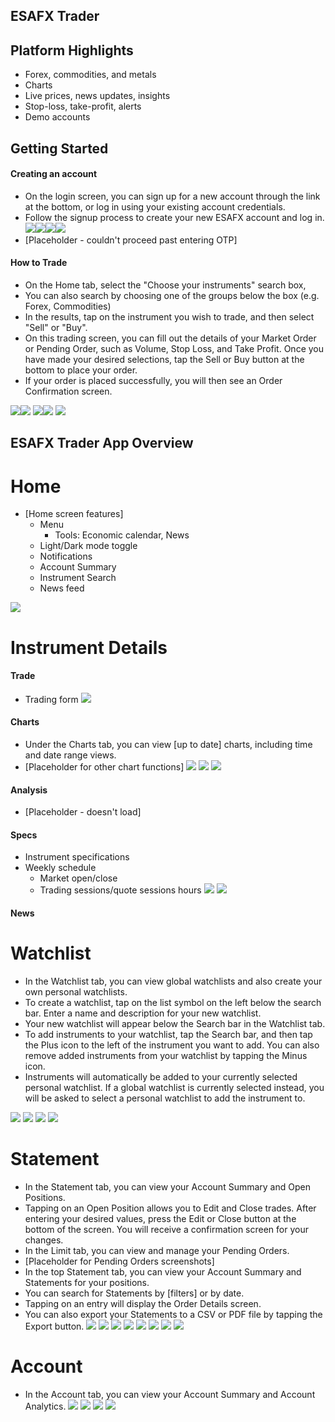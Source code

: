 ## ESAFX Trader

## Platform Highlights
- Forex, commodities, and metals
- Charts
- Live prices, news updates, insights
- Stop-loss, take-profit, alerts
- Demo accounts
## Getting Started
#### Creating an account

- On the login screen, you can sign up for a new account through the link at the bottom, or log in using your existing account credentials.
- Follow the signup process to create your new ESAFX account and log in.
![](_images/e84a5b70e4b4c02afb34eeb14cc7638f.png)![](_images/e74dc555de084e9f94806821b6f2fc2b.png)![](_images/2fe5587aebc22ade8381345e0aeb375b.png)![](_images/dafe4661dff72fdf338f8781afcfda82.png)
- [Placeholder - couldn't proceed past entering OTP]

#### How to Trade
- On the Home tab, select the "Choose your instruments" search box, 
- You can also search by choosing one of the groups below the box (e.g. Forex, Commodities)
- In the results, tap on the instrument you wish to trade, and then select "Sell" or "Buy".
- On this trading screen, you can fill out the details of your Market Order or Pending Order, such as Volume, Stop Loss, and Take Profit. Once you have made your desired selections, tap the Sell or Buy button at the bottom to place your order.
- If your order is placed successfully, you will then see an Order Confirmation screen.

![](_images/0ba21749aad9826d58f4e99c08022991.png)![](_images/cba1276db0ff1c4d13a28d89d6996beb.png)
![](_images/02810263d2e8ad7261b5923417040a6f.png)![](_images/0b693b6d97494102d296d132cc51b3ce.png)
![](_images/e050d4c67129fee71e176be8cf9b745c.png)



## ESAFX Trader App Overview


# Home
- [Home screen features]
	- Menu
		- Tools: Economic calendar, News
	- Light/Dark mode toggle
	- Notifications
	- Account Summary
	- Instrument Search
	- News feed

![](_images/97a3d84e040d09a059bd6594dd40ae1d.png)

# Instrument Details
#### Trade
- Trading form
![](_images/e712ca67132268851530f2bc12eef58d.png)

#### Charts
- Under the Charts tab, you can view [up to date] charts, including time and date range views.
- [Placeholder for other chart functions]
![](_images/b2cc52c4130997a380a5cdf348479787.png)
![](_images/4bf4d1567d4a906d732dbd2d9bbebb07.png)
![](_images/b4c9a3b4074e746d1733402a3d646327.png)

#### Analysis
- [Placeholder - doesn't load]
#### Specs
- Instrument specifications
- Weekly schedule
	- Market open/close
	- Trading sessions/quote sessions hours
![](_images/23a62266b2b17a60f3ed8bc44634900f.png)
![](_images/984be1e996071d14893d0c125e8e9876.png)



#### News



# Watchlist

- In the Watchlist tab, you can view global watchlists and also create your own personal watchlists.
- To create a watchlist, tap on the list symbol on the left below the search bar. Enter a name and description for your new watchlist.
- Your new watchlist will appear below the Search bar in the Watchlist tab. 
- To add instruments to your watchlist, tap the Search bar, and then tap the Plus icon to the left of the instrument you want to add. You can also remove added instruments from your watchlist by tapping the Minus icon.
- Instruments will automatically be added to your currently selected personal watchlist. If a global watchlist is currently selected instead, you will be asked to select a personal watchlist to add the instrument to.

![](_images/32d2828aed68fdaa4df5a3215105a9bb.png)
![](_images/cbde3069fdfe839e3caf7692117233a0.png)
![](_images/d8511d393174952a10a7ecc0db8a16d3.png)
![](_images/3c07e81b1fd3560d8443e227024a0e81.png)

# Statement
- In the Statement tab, you can view your Account Summary and Open Positions.
- Tapping on an Open Position allows you to Edit and Close trades. After entering your desired values, press the Edit or Close button at the bottom of the screen. You will receive a confirmation screen for your changes.
- In the Limit tab, you can view and manage your Pending Orders.
- [Placeholder for Pending Orders screenshots]
- In the top Statement tab, you can view your Account Summary and Statements for your positions. 
- You can search for Statements by [filters] or by date. 
- Tapping on an entry will display the Order Details screen.
- You can also export your Statements to a CSV or PDF file by tapping the Export button.
![](_images/10dec52f90ad11a753e3eb9d2e9759e7.png)
![](_images/68086db3e8037fbcf256c51494e7ddcc.png)
![](_images/d0962a96a287fd086cb3cfe6c40ba6a2.png)
![](_images/613e6cc9b4f62159ee5a70bc1238a0cf.png)
![](_images/316707929c80114bf4661802b8887162.png)
![](_images/970c65c9b6d37902f1226e99e1d2ae22.png)
![](_images/ea08533610935327d16a7315f8ce05a8.png)
![](_images/5eea08ddd369b1d2d85f29a7ed9c4701.png)

# Account
- In the Account tab, you can view your Account Summary and Account Analytics.
![](_images/e4bfde370cbcf8748b9a0e437b2f0568.png)
![](_images/1876c20d06e80f3cd5525d0922dcf863.png)
![](_images/0822388a26ab67ed2edadb1f06c48190.png)
![](_images/a3462e5b0e2a44141354533b1351bf37.png)
